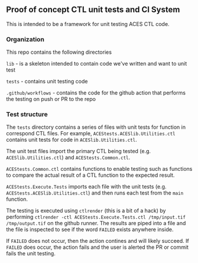 Proof of concept CTL unit tests and CI System
--

This is intended to be a framework for unit testing ACES CTL code.

### Organization

This repo contains the following directories

`lib` - is a skeleton intended to contain code we've written and want to unit test

`tests` - contains unit testing code

`.github/workflows` - contains the code for the github action that performs the testing on push or PR to the repo

### Test structure

The `tests` directory contains a series of files with unit tests for function in correspond CTL files.  For example, `ACEStests.ACESlib.Utilities.ctl` contains unit tests for code in `ACESlib.Utilities.ctl`.  

The unit test files import the primary CTL being tested (e.g. `ACESlib.Utilities.ctl`) and `ACEStests.Common.ctl`.  

`ACEStests.Common.ctl` contains functions to enable testing such as functions to compare the actual result of a CTL function to the expected result.

`ACEStests.Execute.Tests` imports each file with the unit tests (e.g. `ACEStests.ACESlib.Utilities.ctl`) and then runs each test from the `main` function.

The testing is executed using `ctlrender` (this is a bit of a hack) by performing `ctlrender -ctl ACEStests.Execute.Tests.ctl /tmp/input.tif /tmp/output.tif` on the github runner.  The results are piped into a file and the file is inspected to see if the word `FAILED` exists anywhere inside.

If `FAILED` does not occur, then the action contines and will likely succeed.  If `FAILED` does occur, the action fails and the user is alerted the PR or commit fails the unit testing.


